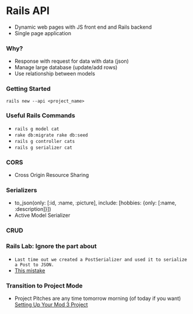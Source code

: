 # Rails API
- Dynamic web pages with JS front end and Rails backend
- Single page application

### Why?
- Response with request for data with data (json)
- Manage large database (update/add rows)
- Use relationship between models

### Getting Started
`rails new --api <project_name>`

### Useful Rails Commands
- `rails g model cat`
- `rake db:migrate rake db:seed`
- `rails g controller cats`
- `rails g serializer cat`

### CORS
- Cross Origin Resource Sharing

### Serializers
- to_json(only: [:id, :name, :picture], include: [hobbies: {only: [:name, :description]}])
- Active Model Serializer

### CRUD

### Rails Lab: Ignore the part about
- `Last time out we created a PostSerializer and used it to serialize a Post to JSON.`
- [This mistake](https://github.com/learn-co-curriculum/using-to-json-ruby)

### Transition to Project Mode
- Project Pitches are any time tomorrow morning (of today if you want)
[Setting Up Your Mod 3 Project](https://github.com/learn-co-curriculum/mod3-project-week-setup-example)
